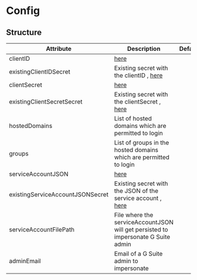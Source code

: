 # Config 
 

## Structure 
 

| Attribute                        | Description                                                                                | Default | Collection | Map  |
| -------------------------------- | ------------------------------------------------------------------------------------------ | ------- | ---------- | ---  |
| clientID                         | [here](secret/Secret/Secret.md)                                                            |         |            |      |
| existingClientIDSecret           | Existing secret with the clientID , [here](secret/Existing/Existing.md)                    |         |            |      |
| clientSecret                     | [here](secret/Secret/Secret.md)                                                            |         |            |      |
| existingClientSecretSecret       | Existing secret with the clientSecret , [here](secret/Existing/Existing.md)                |         |            |      |
| hostedDomains                    | List of hosted domains which are permitted to login                                        |         | X          |      |
| groups                           | List of groups in the hosted domains which are permitted to login                          |         | X          |      |
| serviceAccountJSON               | [here](secret/Secret/Secret.md)                                                            |         |            |      |
| existingServiceAccountJSONSecret | Existing secret with the JSON of the service account , [here](secret/Existing/Existing.md) |         |            |      |
| serviceAccountFilePath           | File where the serviceAccountJSON will get persisted to impersonate G Suite admin          |         |            |      |
| adminEmail                       | Email of a G Suite admin to impersonate                                                    |         |            |      |